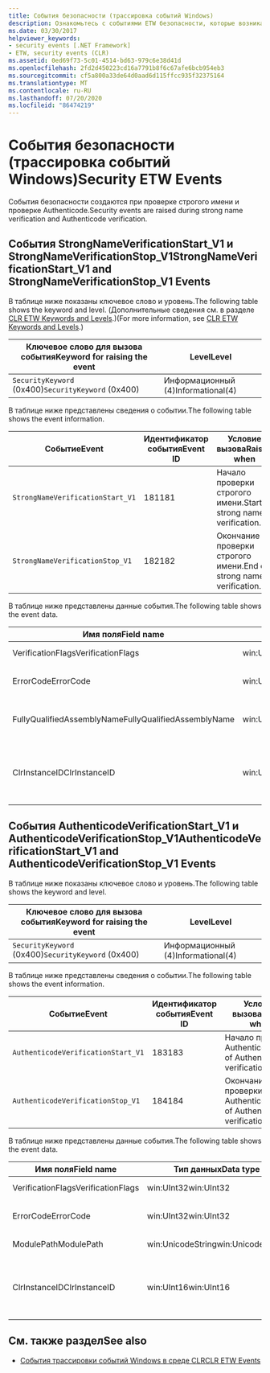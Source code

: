 ```yaml
---
title: События безопасности (трассировка событий Windows)
description: Ознакомьтесь с событиями ETW безопасности, которые возникают во время проверки строгого имени и проверки Authenticode в .NET.
ms.date: 03/30/2017
helpviewer_keywords:
- security events [.NET Framework]
- ETW, security events (CLR)
ms.assetid: 0ed69f73-5c01-4514-bd63-979c6e38d41d
ms.openlocfilehash: 2fd2d450223cd16a7791b8f6c67afe6bcb954eb3
ms.sourcegitcommit: cf5a800a33de64d0aad6d115ffcc935f32375164
ms.translationtype: MT
ms.contentlocale: ru-RU
ms.lasthandoff: 07/20/2020
ms.locfileid: "86474219"
---
```

# <a name="security-etw-events"></a><span data-ttu-id="a6fa6-103">События безопасности (трассировка событий Windows)</span><span class="sxs-lookup"><span data-stu-id="a6fa6-103">Security ETW Events</span></span>

<span data-ttu-id="a6fa6-104">События безопасности создаются при проверке строгого имени и проверке Authenticode.</span><span class="sxs-lookup"><span data-stu-id="a6fa6-104">Security events are raised during strong name verification and Authenticode verification.</span></span>  

## <a name="strongnameverificationstart_v1-and-strongnameverificationstop_v1-events"></a><span data-ttu-id="a6fa6-105">События StrongNameVerificationStart_V1 и StrongNameVerificationStop_V1</span><span class="sxs-lookup"><span data-stu-id="a6fa6-105">StrongNameVerificationStart_V1 and StrongNameVerificationStop_V1 Events</span></span>  
 <span data-ttu-id="a6fa6-106">В таблице ниже показаны ключевое слово и уровень.</span><span class="sxs-lookup"><span data-stu-id="a6fa6-106">The following table shows the keyword and level.</span></span> <span data-ttu-id="a6fa6-107">(Дополнительные сведения см. в разделе [CLR ETW Keywords and Levels](clr-etw-keywords-and-levels.md).)</span><span class="sxs-lookup"><span data-stu-id="a6fa6-107">(For more information, see [CLR ETW Keywords and Levels](clr-etw-keywords-and-levels.md).)</span></span>  
  
|<span data-ttu-id="a6fa6-108">Ключевое слово для вызова события</span><span class="sxs-lookup"><span data-stu-id="a6fa6-108">Keyword for raising the event</span></span>|<span data-ttu-id="a6fa6-109">Level</span><span class="sxs-lookup"><span data-stu-id="a6fa6-109">Level</span></span>|  
|-----------------------------------|-----------|  
|<span data-ttu-id="a6fa6-110">`SecurityKeyword` (0x400)</span><span class="sxs-lookup"><span data-stu-id="a6fa6-110">`SecurityKeyword` (0x400)</span></span>|<span data-ttu-id="a6fa6-111">Информационный (4)</span><span class="sxs-lookup"><span data-stu-id="a6fa6-111">Informational(4)</span></span>|  
  
 <span data-ttu-id="a6fa6-112">В таблице ниже представлены сведения о событии.</span><span class="sxs-lookup"><span data-stu-id="a6fa6-112">The following table shows the event information.</span></span>  
  
|<span data-ttu-id="a6fa6-113">Событие</span><span class="sxs-lookup"><span data-stu-id="a6fa6-113">Event</span></span>|<span data-ttu-id="a6fa6-114">Идентификатор события</span><span class="sxs-lookup"><span data-stu-id="a6fa6-114">Event ID</span></span>|<span data-ttu-id="a6fa6-115">Условие вызова</span><span class="sxs-lookup"><span data-stu-id="a6fa6-115">Raised when</span></span>|  
|-----------|--------------|-----------------|  
|`StrongNameVerificationStart_V1`|<span data-ttu-id="a6fa6-116">181</span><span class="sxs-lookup"><span data-stu-id="a6fa6-116">181</span></span>|<span data-ttu-id="a6fa6-117">Начало проверки строгого имени.</span><span class="sxs-lookup"><span data-stu-id="a6fa6-117">Start of strong name verification.</span></span>|  
|`StrongNameVerificationStop_V1`|<span data-ttu-id="a6fa6-118">182</span><span class="sxs-lookup"><span data-stu-id="a6fa6-118">182</span></span>|<span data-ttu-id="a6fa6-119">Окончание проверки строгого имени.</span><span class="sxs-lookup"><span data-stu-id="a6fa6-119">End of strong name verification.</span></span>|  
  
 <span data-ttu-id="a6fa6-120">В таблице ниже представлены данные события.</span><span class="sxs-lookup"><span data-stu-id="a6fa6-120">The following table shows the event data.</span></span>  
  
|<span data-ttu-id="a6fa6-121">Имя поля</span><span class="sxs-lookup"><span data-stu-id="a6fa6-121">Field name</span></span>|<span data-ttu-id="a6fa6-122">Тип данных</span><span class="sxs-lookup"><span data-stu-id="a6fa6-122">Data type</span></span>|<span data-ttu-id="a6fa6-123">Описание</span><span class="sxs-lookup"><span data-stu-id="a6fa6-123">Description</span></span>|  
|----------------|---------------|-----------------|  
|<span data-ttu-id="a6fa6-124">VerificationFlags</span><span class="sxs-lookup"><span data-stu-id="a6fa6-124">VerificationFlags</span></span>|<span data-ttu-id="a6fa6-125">win:UInt32</span><span class="sxs-lookup"><span data-stu-id="a6fa6-125">win:UInt32</span></span>|<span data-ttu-id="a6fa6-126">Флаги проверки.</span><span class="sxs-lookup"><span data-stu-id="a6fa6-126">The verification flags.</span></span>|  
|<span data-ttu-id="a6fa6-127">ErrorCode</span><span class="sxs-lookup"><span data-stu-id="a6fa6-127">ErrorCode</span></span>|<span data-ttu-id="a6fa6-128">win:UInt32</span><span class="sxs-lookup"><span data-stu-id="a6fa6-128">win:UInt32</span></span>|<span data-ttu-id="a6fa6-129">Код ошибки HResult.</span><span class="sxs-lookup"><span data-stu-id="a6fa6-129">The HResult error code.</span></span>|  
|<span data-ttu-id="a6fa6-130">FullyQualifiedAssemblyName</span><span class="sxs-lookup"><span data-stu-id="a6fa6-130">FullyQualifiedAssemblyName</span></span>|<span data-ttu-id="a6fa6-131">win:UnicodeString</span><span class="sxs-lookup"><span data-stu-id="a6fa6-131">win:UnicodeString</span></span>|<span data-ttu-id="a6fa6-132">Полное имя сборки.</span><span class="sxs-lookup"><span data-stu-id="a6fa6-132">The fully qualified assembly name.</span></span>|  
|<span data-ttu-id="a6fa6-133">ClrInstanceID</span><span class="sxs-lookup"><span data-stu-id="a6fa6-133">ClrInstanceID</span></span>|<span data-ttu-id="a6fa6-134">win:UInt16</span><span class="sxs-lookup"><span data-stu-id="a6fa6-134">win:UInt16</span></span>|<span data-ttu-id="a6fa6-135">Уникальный идентификатор экземпляра CLR или CoreCLR.</span><span class="sxs-lookup"><span data-stu-id="a6fa6-135">Unique ID for the instance of CLR or CoreCLR.</span></span>|  

## <a name="authenticodeverificationstart_v1-and-authenticodeverificationstop_v1-events"></a><span data-ttu-id="a6fa6-136">События AuthenticodeVerificationStart_V1 и AuthenticodeVerificationStop_V1</span><span class="sxs-lookup"><span data-stu-id="a6fa6-136">AuthenticodeVerificationStart_V1 and AuthenticodeVerificationStop_V1 Events</span></span>  
 <span data-ttu-id="a6fa6-137">В таблице ниже показаны ключевое слово и уровень.</span><span class="sxs-lookup"><span data-stu-id="a6fa6-137">The following table shows the keyword and level.</span></span>  
  
|<span data-ttu-id="a6fa6-138">Ключевое слово для вызова события</span><span class="sxs-lookup"><span data-stu-id="a6fa6-138">Keyword for raising the event</span></span>|<span data-ttu-id="a6fa6-139">Level</span><span class="sxs-lookup"><span data-stu-id="a6fa6-139">Level</span></span>|  
|-----------------------------------|-----------|  
|<span data-ttu-id="a6fa6-140">`SecurityKeyword` (0x400)</span><span class="sxs-lookup"><span data-stu-id="a6fa6-140">`SecurityKeyword` (0x400)</span></span>|<span data-ttu-id="a6fa6-141">Информационный (4)</span><span class="sxs-lookup"><span data-stu-id="a6fa6-141">Informational(4)</span></span>|  
  
 <span data-ttu-id="a6fa6-142">В таблице ниже представлены сведения о событии.</span><span class="sxs-lookup"><span data-stu-id="a6fa6-142">The following table shows the event information.</span></span>  
  
|<span data-ttu-id="a6fa6-143">Событие</span><span class="sxs-lookup"><span data-stu-id="a6fa6-143">Event</span></span>|<span data-ttu-id="a6fa6-144">Идентификатор события</span><span class="sxs-lookup"><span data-stu-id="a6fa6-144">Event ID</span></span>|<span data-ttu-id="a6fa6-145">Условие вызова</span><span class="sxs-lookup"><span data-stu-id="a6fa6-145">Raised when</span></span>|  
|-----------|--------------|-----------------|  
|`AuthenticodeVerificationStart_V1`|<span data-ttu-id="a6fa6-146">183</span><span class="sxs-lookup"><span data-stu-id="a6fa6-146">183</span></span>|<span data-ttu-id="a6fa6-147">Начало проверки Authenticode.</span><span class="sxs-lookup"><span data-stu-id="a6fa6-147">Start of Authenticode verification.</span></span>|  
|`AuthenticodeVerificationStop_V1`|<span data-ttu-id="a6fa6-148">184</span><span class="sxs-lookup"><span data-stu-id="a6fa6-148">184</span></span>|<span data-ttu-id="a6fa6-149">Окончание проверки Authenticode.</span><span class="sxs-lookup"><span data-stu-id="a6fa6-149">End of Authenticode verification.</span></span>|  
  
 <span data-ttu-id="a6fa6-150">В таблице ниже представлены данные события.</span><span class="sxs-lookup"><span data-stu-id="a6fa6-150">The following table shows the event data.</span></span>  
  
|<span data-ttu-id="a6fa6-151">Имя поля</span><span class="sxs-lookup"><span data-stu-id="a6fa6-151">Field name</span></span>|<span data-ttu-id="a6fa6-152">Тип данных</span><span class="sxs-lookup"><span data-stu-id="a6fa6-152">Data type</span></span>|<span data-ttu-id="a6fa6-153">Описание</span><span class="sxs-lookup"><span data-stu-id="a6fa6-153">Description</span></span>|  
|----------------|---------------|-----------------|  
|<span data-ttu-id="a6fa6-154">VerificationFlags</span><span class="sxs-lookup"><span data-stu-id="a6fa6-154">VerificationFlags</span></span>|<span data-ttu-id="a6fa6-155">win:UInt32</span><span class="sxs-lookup"><span data-stu-id="a6fa6-155">win:UInt32</span></span>|<span data-ttu-id="a6fa6-156">Флаги проверки.</span><span class="sxs-lookup"><span data-stu-id="a6fa6-156">The verification flags.</span></span>|  
|<span data-ttu-id="a6fa6-157">ErrorCode</span><span class="sxs-lookup"><span data-stu-id="a6fa6-157">ErrorCode</span></span>|<span data-ttu-id="a6fa6-158">win:UInt32</span><span class="sxs-lookup"><span data-stu-id="a6fa6-158">win:UInt32</span></span>|<span data-ttu-id="a6fa6-159">Код ошибки HResult.</span><span class="sxs-lookup"><span data-stu-id="a6fa6-159">The HResult error code.</span></span>|  
|<span data-ttu-id="a6fa6-160">ModulePath</span><span class="sxs-lookup"><span data-stu-id="a6fa6-160">ModulePath</span></span>|<span data-ttu-id="a6fa6-161">win:UnicodeString</span><span class="sxs-lookup"><span data-stu-id="a6fa6-161">win:UnicodeString</span></span>|<span data-ttu-id="a6fa6-162">Путь к модулю.</span><span class="sxs-lookup"><span data-stu-id="a6fa6-162">The module path.</span></span>|  
|<span data-ttu-id="a6fa6-163">ClrInstanceID</span><span class="sxs-lookup"><span data-stu-id="a6fa6-163">ClrInstanceID</span></span>|<span data-ttu-id="a6fa6-164">win:UInt16</span><span class="sxs-lookup"><span data-stu-id="a6fa6-164">win:UInt16</span></span>|<span data-ttu-id="a6fa6-165">Уникальный идентификатор экземпляра CLR или CoreCLR.</span><span class="sxs-lookup"><span data-stu-id="a6fa6-165">Unique ID for the instance of CLR or CoreCLR.</span></span>|  
  
## <a name="see-also"></a><span data-ttu-id="a6fa6-166">См. также раздел</span><span class="sxs-lookup"><span data-stu-id="a6fa6-166">See also</span></span>

- [<span data-ttu-id="a6fa6-167">События трассировки событий Windows в среде CLR</span><span class="sxs-lookup"><span data-stu-id="a6fa6-167">CLR ETW Events</span></span>](clr-etw-events.md)
